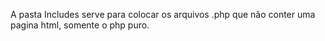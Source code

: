 A pasta Includes serve para colocar os arquivos .php que não conter uma pagina html, somente o php puro.